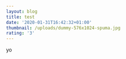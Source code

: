 ```yaml
---
layout: blog
title: test
date: '2020-01-31T16:42:32+01:00'
thumbnail: /uploads/dummy-576x1024-spuma.jpg
rating: '3'
---
```

yo
